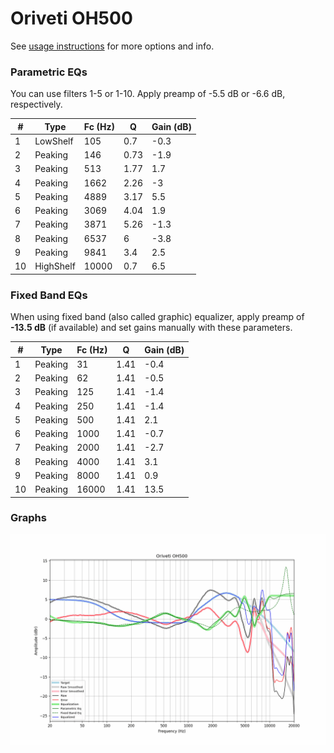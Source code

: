 # Oriveti OH500
See [usage instructions](https://github.com/jaakkopasanen/AutoEq#usage) for more options and info.

### Parametric EQs
You can use filters 1-5 or 1-10. Apply preamp of -5.5 dB or -6.6 dB, respectively.

|   # | Type      |   Fc (Hz) |    Q |   Gain (dB) |
|-----|-----------|-----------|------|-------------|
|   1 | LowShelf  |       105 | 0.7  |        -0.3 |
|   2 | Peaking   |       146 | 0.73 |        -1.9 |
|   3 | Peaking   |       513 | 1.77 |         1.7 |
|   4 | Peaking   |      1662 | 2.26 |        -3   |
|   5 | Peaking   |      4889 | 3.17 |         5.5 |
|   6 | Peaking   |      3069 | 4.04 |         1.9 |
|   7 | Peaking   |      3871 | 5.26 |        -1.3 |
|   8 | Peaking   |      6537 | 6    |        -3.8 |
|   9 | Peaking   |      9841 | 3.4  |         2.5 |
|  10 | HighShelf |     10000 | 0.7  |         6.5 |

### Fixed Band EQs
When using fixed band (also called graphic) equalizer, apply preamp of **-13.5 dB** (if available) and set gains manually with these parameters.

|   # | Type    |   Fc (Hz) |    Q |   Gain (dB) |
|-----|---------|-----------|------|-------------|
|   1 | Peaking |        31 | 1.41 |        -0.4 |
|   2 | Peaking |        62 | 1.41 |        -0.5 |
|   3 | Peaking |       125 | 1.41 |        -1.4 |
|   4 | Peaking |       250 | 1.41 |        -1.4 |
|   5 | Peaking |       500 | 1.41 |         2.1 |
|   6 | Peaking |      1000 | 1.41 |        -0.7 |
|   7 | Peaking |      2000 | 1.41 |        -2.7 |
|   8 | Peaking |      4000 | 1.41 |         3.1 |
|   9 | Peaking |      8000 | 1.41 |         0.9 |
|  10 | Peaking |     16000 | 1.41 |        13.5 |

### Graphs
![](./Oriveti%20OH500.png)

